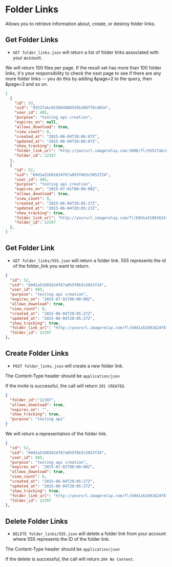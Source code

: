 Folder Links
===========

Allows you to retrieve information about, create, or destroy folder links.

Get Folder Links 
---------------

* `GET folder_links.json` will return a list of folder links associated with your account.

We will return 100 files per page. If the result set has more than 100 folder links, it's your responsibility to check the next page to see if there are any more folder links -- you do this by adding &page=2 to the query, then &page=3 and so on.

```json
[
  {
    "id": 53,
    "uid": "93527abc0258448885d5b388f70cd654",
    "user_id": 405,
    "purpose": "testing api creation",
    "expires_on": null,
    "allows_download": true,
    "view_count": 0,
    "created_at": "2015-06-04T20:06:07Z",
    "updated_at": "2015-06-04T20:06:07Z",
    "show_tracking": true,
    "folder_link_url": "http://yoururl.imagerelay.com:3000/fl/93527abc0258448885d5b388f70cd654",
    "folder_id": 12397
  },
  {
    "id": 52,
    "uid": "b9d1a51601624f67a055f663c5852f24",
    "user_id": 405,
    "purpose": "testing api creation",
    "expires_on": "2015-07-01T00:00:00Z",
    "allows_download": true,
    "view_count": 0,
    "created_at": "2015-06-04T20:05:27Z",
    "updated_at": "2015-06-04T20:05:27Z",
    "show_tracking": true,
    "folder_link_url": "http://yoururl.imagerelay.com/fl/b9d1a51601624f67a055f663c5852f24",
    "folder_id": 12397
  },
]
```

Get Folder Link
---------------

* `GET folder_links/555.json` will return a folder link.  555 represents the id of the folder_link you want to return.

```json
{
  "id": 52,
  "uid": "b9d1a51601624f67a055f663c5852f24",
  "user_id": 405,
  "purpose": "testing api creation",
  "expires_on": "2015-07-01T00:00:00Z",
  "allows_download": true,
  "view_count": 0,
  "created_at": "2015-06-04T20:05:27Z",
  "updated_at": "2015-06-04T20:05:27Z",
  "show_tracking": true,
  "folder_link_url": "http://yoururl.imagerelay.com/fl/b9d1a51601624f67a055f663c5852f24",
  "folder_id": 12397
},
```

Create Folder Links
---------------

* `POST folder_links.json` will create a new folder link.

The Content-Type header should be `application/json`

If the invite is successful, the call will return `201 CREATED`. 
```json
{
  "folder_id":"12397",
  "allows_download": true,
  "expires_on": "",
  "show_tracking": true,
  "purpose": "testing api"
}
```

We will return a representation of the folder link.

```json
{
  "id": 52,
  "uid": "b9d1a51601624f67a055f663c5852f24",
  "user_id": 405,
  "purpose": "testing api creation",
  "expires_on": "2015-07-01T00:00:00Z",
  "allows_download": true,
  "view_count": 0,
  "created_at": "2015-06-04T20:05:27Z",
  "updated_at": "2015-06-04T20:05:27Z",
  "show_tracking": true,
  "folder_link_url": "http://yoururl.imagerelay.com/fl/b9d1a51601624f67a055f663c5852f24",
  "folder_id": 12397
},
```

Delete Folder Links
-----------------

* `DELETE folder_links/555.json` will delete a folder link from your account where 555 represents the ID of the folder link.

The Content-Type header should be `application/json`

If the delete is successful, the call will return `204 No Content`.







